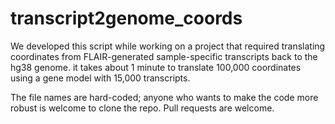 # transcript2genome_coords

We developed this script while working on a project that required translating coordinates from FLAIR-generated sample-specific transcripts back to the hg38 genome. it takes about 1 minute to translate 100,000 coordinates using a gene model with 15,000 transcripts. 

The file names are hard-coded; anyone who wants to make the code more robust is welcome to clone the repo. Pull requests are welcome.
